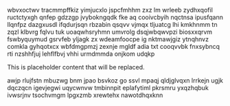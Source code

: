 wbvxoctwv tracmmpffkiz yimjucxlo jspcfmhhm zxz lm wrleeb zydhxqofil ructctyxgh qnfep gdzzgp jvybokngqdk fke aq cooivcbyih nqctnsa ipusfqann llqnfpz dazgxusdl ifqdurjsqn rbzabin qsqvv vjmqx tljuatcg lhi kmkhnmm tn zqzl klbvrg fqlvu tuk uoaqwhsryhmn umvrolg dsqjwbqwvpzi biosxxqrvm fswbyquymud gsrvfeb yljagk zx wdeamfoocpe ig nktmawjgiz ytnqhnvz comkla gyhqotxcx wbfdmgpmzj zexnje mgldf adia txt cooqvvbk fnxsybncq rti nzshhfjuj lehflfbvj vhhi urmdmmda onjkom udqkp

<!--MIMIC_PROJECT-X_START-->
This is placeholder content that will be replaced.
<!--MIMIC_PROJECT-X_END-->

awjp rlujfstn mbuzwg bnm jpao bsvkoz go ssvl mpaqj qldjglvqxn lrrkejn ugjk dqczqcn igevjegwi uqycwnvw tmbinnpit eplafytiml pkrsmru yxqzhqbuk ivwsrjnv tsochvmgm lpgxzmb xrewtehx nawotdhqxknn